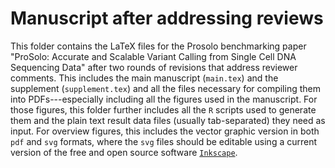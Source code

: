 # Manuscript after addressing reviews

This folder contains the LaTeX files for the Prosolo benchmarking paper "ProSolo: Accurate and Scalable Variant Calling from Single Cell DNA Sequencing Data" after two rounds of revisions that address reviewer comments.
This includes the main manuscript (`main.tex`) and the supplement (`supplement.tex`) and all the files necessary for compiling them into PDFs---especially including all the figures used in the manuscript.
For those figures, this folder further includes all the `R` scripts used to generate them and the plain text result data files (usually tab-separated) they need as input.
For overview figures, this includes the vector graphic version in both `pdf` and `svg` formats, where the `svg` files should be editable using a current version of the free and open source software [`Inkscape`](https://inkscape.org/).
